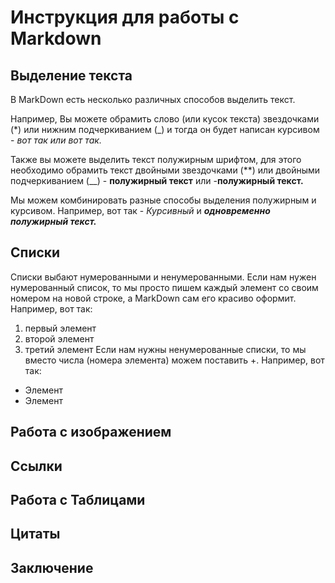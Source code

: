 # Инструкция для работы с Markdown

## Выделение текста
В MarkDown есть несколько различных способов выделить текст.

Например, Вы можете обрамить слово (или кусок текста) звездочками (*) или нижним подчеркиванием (_) и тогда он будет написан курсивом - *вот так или вот так.*

Также вы можете выделить текст полужирным шрифтом, для этого необходимо обрамить текст двойными звездочками (**) или двойными подчеркиванием (__) - **полужирный текст** или -__полужирный текст.__

Мы можем комбинировать разные способы выделения полужирным и курсивом. Например, вот так - *Курсивный* и *__одновременно полужирный текст.__*

## Списки

Списки выбают нумерованными и ненумерованными. Если нам нужен нумерованный список, то мы просто пишем каждый элемент со своим номером на новой строке, а MarkDown сам его красиво оформит. Например, вот так:

1. первый элемент
2. второй элемент
3. третий элемент
Если нам нужны ненумерованные списки, то мы вместо числа (номера элемента) можем поставить +. Например, вот так:

* Элемент
* Элемент
## Работа с изображением

## Ссылки

## Работа  с Таблицами

## Цитаты 

## Заключение

